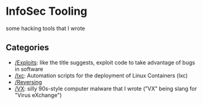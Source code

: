 # InfoSec Tooling

some hacking tools that I wrote

## Categories

* [/Exploits](./exploits): like the title suggests, exploit code to take advantage of bugs in software
* [/lxc](./lxc): Automation scripts for the deployment of Linux Containers (lxc)
* [/Reversing](./reversing)
* [/VX](./vx): silly 90s-style computer malware that I wrote ("VX" being slang for "Virus eXchange")
